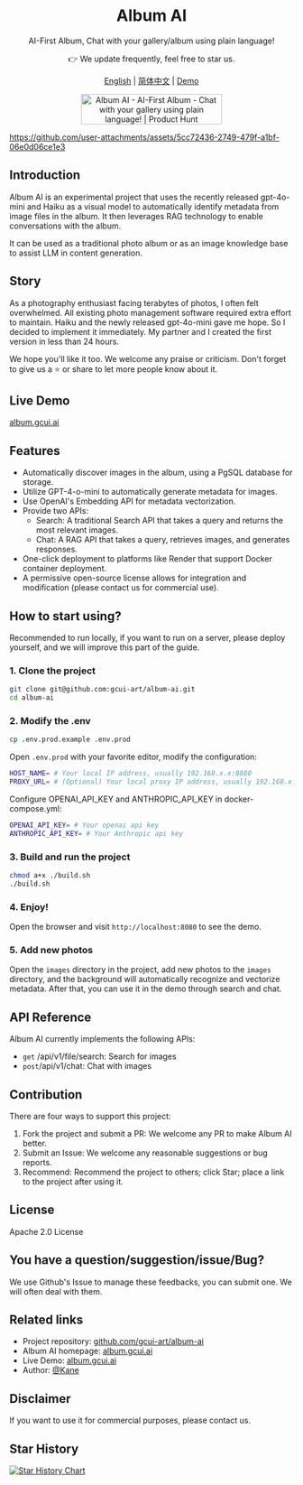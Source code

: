 <div align="center">
  <h1 align="center">
      Album AI
  </h1>
  <p>AI-First Album, Chat with your gallery/album using plain language!</p>
  <p>👉 We update frequently, feel free to star us.</p>
</div>
<p align="center">
  <a target="_blank" href="./README.md">English</a> 
  | <a target="_blank" href="./README_CN.md">简体中文</a> 
  | <a target="_blank" href="http://album.gcui.ai">Demo</a>
  
</p>
<p align="center">
<a href="https://www.producthunt.com/posts/album-ai-ai-first-album?embed=true&utm_source=badge-featured&utm_medium=badge&utm_souce=badge-album&#0045;ai&#0045;ai&#0045;first&#0045;album" target="_blank"><img src="https://api.producthunt.com/widgets/embed-image/v1/featured.svg?post_id=473306&theme=light" alt="Album&#0032;AI&#0032;&#0045;&#0032;AI&#0045;First&#0032;Album - Chat&#0032;with&#0032;your&#0032;gallery&#0032;using&#0032;plain&#0032;language&#0033; | Product Hunt" style="width: 250px; height: 54px;" width="250" height="54" /></a>
</p>

https://github.com/user-attachments/assets/5cc72436-2749-479f-a1bf-06e0d06ce1e3


## Introduction

Album AI is an experimental project that uses the recently released gpt-4o-mini and Haiku as a visual model to automatically identify metadata from image files in the album. It then leverages RAG technology to enable conversations with the album.

It can be used as a traditional photo album or as an image knowledge base to assist LLM in content generation.

## Story

As a photography enthusiast facing terabytes of photos, I often felt overwhelmed. All existing photo management software required extra effort to maintain. Haiku and the newly released gpt-4o-mini gave me hope. So I decided to implement it immediately. My partner and I created the first version in less than 24 hours.

We hope you'll like it too. We welcome any praise or criticism. Don't forget to give us a ⭐️ or share to let more people know about it.

## Live Demo
[album.gcui.ai](http://album.gcui.ai) 

## Features

- Automatically discover images in the album, using a PgSQL database for storage.
- Utilize GPT-4-o-mini to automatically generate metadata for images.
- Use OpenAI's Embedding API for metadata vectorization.
- Provide two APIs:
  - Search: A traditional Search API that takes a query and returns the most relevant images.
  - Chat: A RAG API that takes a query, retrieves images, and generates responses.
- One-click deployment to platforms like Render that support Docker container deployment.
- A permissive open-source license allows for integration and modification (please contact us for commercial use).

## How to start using?

Recommended to run locally, if you want to run on a server, please deploy yourself, and we will improve this part of the guide.

### 1. Clone the project

```bash
git clone git@github.com:gcui-art/album-ai.git
cd album-ai
```

### 2. Modify the .env

```bash
cp .env.prod.example .env.prod
```

Open `.env.prod` with your favorite editor, modify the configuration:

```bash
HOST_NAME= # Your local IP address, usually 192.168.x.x:8080
PROXY_URL= # (Optional) Your local proxy IP address, usually 192.168.x.x:7890, required when accessing OpenAI API directly is not available
```


Configure OPENAI_API_KEY and ANTHROPIC_API_KEY in docker-compose.yml:

```bash
OPENAI_API_KEY= # Your openai api key
ANTHROPIC_API_KEY= # Your Anthropic api key 
```

### 3. Build and run the project

```bash
chmod a+x ./build.sh
./build.sh
```

### 4. Enjoy!

Open the browser and visit `http://localhost:8080` to see the demo.

### 5. Add new photos

Open the `images` directory in the project, add new photos to the `images` directory, and the background will automatically recognize and vectorize metadata. After that, you can use it in the demo through search and chat.

## API Reference

Album AI currently implements the following APIs:

- `get` /api/v1/file/search: Search for images
- `post`/api/v1/chat: Chat with images

## Contribution

There are four ways to support this project:

1. Fork the project and submit a PR: We welcome any PR to make Album AI better.
2. Submit an Issue: We welcome any reasonable suggestions or bug reports.
3. Recommend: Recommend the project to others; click Star; place a link to the project after using it.

## License

Apache 2.0 License

## You have a question/suggestion/issue/Bug?

We use Github's Issue to manage these feedbacks, you can submit one. We will often deal with them.

## Related links

- Project repository: [github.com/gcui-art/album-ai](https://github.com/gcui-art/album-ai)
- Album AI homepage: [album.gcui.ai](http://album.gcui.ai)
- Live Demo: [album.gcui.ai](http://album.gcui.ai)
- Author: [@Kane](https://x.com/BlueeonY)

## Disclaimer

If you want to use it for commercial purposes, please contact us.

## Star History

<a href="https://star-history.com/#gcui-art/album-ai&Timeline">
 <picture>
   <source media="(prefers-color-scheme: dark)" srcset="https://api.star-history.com/svg?repos=gcui-art/album-ai&type=Timeline&theme=dark" />
   <source media="(prefers-color-scheme: light)" srcset="https://api.star-history.com/svg?repos=gcui-art/album-ai&type=Timeline" />
   <img alt="Star History Chart" src="https://api.star-history.com/svg?repos=gcui-art/album-ai&type=Timeline" />
 </picture>
</a>
